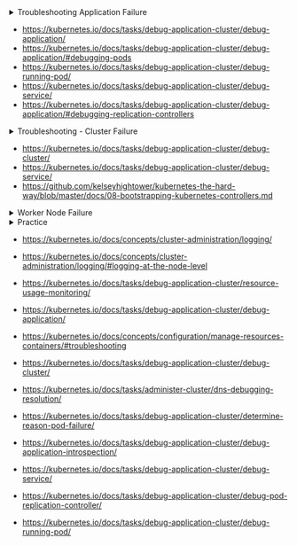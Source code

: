 <details>
<summary>Troubleshooting Application Failure</summary>
<br>

  <img width="1000" alt="image" src="https://user-images.githubusercontent.com/75510135/166632190-85ee2dcd-ae8c-4eab-bf75-16e83abed2c0.png">

  <img width="916" alt="image" src="https://user-images.githubusercontent.com/75510135/166632151-053ddc2d-bbc0-4f67-a415-6b0f4ad4beee.png">

</details>

- https://kubernetes.io/docs/tasks/debug-application-cluster/debug-application/
- https://kubernetes.io/docs/tasks/debug-application-cluster/debug-application/#debugging-pods
- https://kubernetes.io/docs/tasks/debug-application-cluster/debug-running-pod/
- https://kubernetes.io/docs/tasks/debug-application-cluster/debug-service/
- https://kubernetes.io/docs/tasks/debug-application-cluster/debug-application/#debugging-replication-controllers


<details>
<summary>Troubleshooting - Cluster Failure</summary>
<br>
  
  <img width="1004" alt="image" src="https://user-images.githubusercontent.com/75510135/166632707-5e628306-da21-4848-b27a-3b97f4f857d8.png">


  <img width="793" alt="image" src="https://user-images.githubusercontent.com/75510135/166632665-e51952bd-b461-4080-a0cd-d740d7a61732.png">

</details>

- https://kubernetes.io/docs/tasks/debug-application-cluster/debug-cluster/
- https://kubernetes.io/docs/tasks/debug-application-cluster/debug-service/
- https://github.com/kelseyhightower/kubernetes-the-hard-way/blob/master/docs/08-bootstrapping-kubernetes-controllers.md

<details>
<summary>Worker Node Failure</summary>
<br>

  <img width="1006" alt="image" src="https://user-images.githubusercontent.com/75510135/166633099-d49e8f39-0512-4584-b5dd-a125b7a7916f.png">

  <img width="1002" alt="image" src="https://user-images.githubusercontent.com/75510135/166633058-4b7ca20b-58e9-4a78-a5a9-3f1f8e416304.png">

  <img width="1001" alt="image" src="https://user-images.githubusercontent.com/75510135/166633033-b02d7d1b-3f7d-4baa-ad52-d790f466a23b.png">

</details>

<details>
<summary>Practice</summary>
<br>

  ```
  * Reference:                                                                                      *
* ----------                                                                                      *
* https://kubernetes.io/docs/tasks/debug-application-cluster/debug-cluster/                       *
* https://kubernetes.io/docs/tasks/debug-application-cluster/debug-service/                       *
* https://github.com/kelseyhightower/kubernetes-the-hard-way/blob/master/docs/08-bootstrapping-kubernetes-controllers.md

1. Troubleshooting Cluster and Nodes:
~~~~~~~~~~~~~~~~~~~~~~~~~~~~~~~~~~~~~

Check:
------
kubectl get nodes
kubectl top node 




2. Troubleshooting Components
~~~~~~~~~~~~~~~~~~~~~~~~~~~~~

2a. If cluster configured with "kubeadm"
-------------------------------------------

Check:
------
kubectl get pods -n kube-system
systemctl status kubelet
systemctl status docker

Troubleshoot:
-------------
kubectl logs kube-apiserver-master -n kube-system
kubectl logs kube-scheduler-master -n kube-system
kubectl logs kube-controller-manager-master -n kube-system
kubectl logs etcd-master -n kube-system

Possible Solutions(NOTE: Does not covered all):
-----------------------------------------------
Kubelet:
systemctl enable kubelet  #Run it on all nodes (Including worker nodes)
systemctl start kubelet   #Run it on all nodes (Including worker nodes)

Docker:
systemctl enable docker   #Run it on all nodes (Including worker nodes)
systemctl start docker    #Run it on all nodes (Including worker nodes)


===================================================================================================


2b. If cluster configured with "Manual (Hard-way)"
-----------------------------------------------

Check
-----
systemctl status kube-apiserver
systemctl status kube-controller-manager 
systemctl status kube-scheduler 
systemctl status etcd

systemctl status kubelet # Run it on all nodes (Including worker nodes)
systemctl status docker  # Run it on all nodes (Including worker nodes)


Troubleshoot
------------
journalctl –u kube-apiserver 
journalctl –u kube-scheduler
journalctl –u etcd
journalctl –u kube-controller-manager 
journalctl –u kube-proxy
journalctl –u docker
journalctl –u kubelet


Possible Solutions(NOTE: Does not covered all):
------------------------------------------------
systemctl enable kube-apiserver kube-controller-manager kube-scheduler etcd
systemctl start kube-apiserver kube-controller-manager kube-scheduler etcd

Kubelet:
systemctl enable kubelet  #Run it on all nodes (Including worker nodes)
systemctl start kubelet   #Run it on all nodes (Including worker nodes)

Docker:
systemctl enable docker   #Run it on all nodes (Including worker nodes)
systemctl start docker    #Run it on all nodes (Including worker nodes)

  ```
</details>

- https://kubernetes.io/docs/concepts/cluster-administration/logging/

- https://kubernetes.io/docs/concepts/cluster-administration/logging/#logging-at-the-node-level

- https://kubernetes.io/docs/tasks/debug-application-cluster/resource-usage-monitoring/

- https://kubernetes.io/docs/tasks/debug-application-cluster/debug-application/

- https://kubernetes.io/docs/concepts/configuration/manage-resources-containers/#troubleshooting

- https://kubernetes.io/docs/tasks/debug-application-cluster/debug-cluster/

- https://kubernetes.io/docs/tasks/administer-cluster/dns-debugging-resolution/

- https://kubernetes.io/docs/tasks/debug-application-cluster/determine-reason-pod-failure/

- https://kubernetes.io/docs/tasks/debug-application-cluster/debug-application-introspection/

- https://kubernetes.io/docs/tasks/debug-application-cluster/debug-service/

- https://kubernetes.io/docs/tasks/debug-application-cluster/debug-pod-replication-controller/

- https://kubernetes.io/docs/tasks/debug-application-cluster/debug-running-pod/
